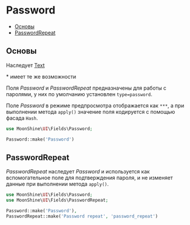 # Password

- [Основы](#basics)
- [PasswordRepeat](#password-repeat)

<a name="basics"></a>
## Основы

Наследует [Text](/docs/{{version}}/fields/text)

\* имеет те же возможности

Поля *Password* и *PasswordRepeat* предназначены для работы с паролями, у них по умолчанию установлен `type=password`.

Поле *Password* в режиме предпросмотра отображается как `***`, а при выполнении метода `apply()` значение поля кодируется с помощью фасада `Hash`.

```php
use MoonShine\UI\Fields\Password;

Password::make('Password')
```

<a name="password-repeat"></a>
## PasswordRepeat

*PasswordRepeat* наследует *Password* и используется как вспомогательное поле для подтверждения пароля, и не изменяет данные при выполнении метода `apply()`.

```php
use MoonShine\UI\Fields\Password;
use MoonShine\UI\Fields\PasswordRepeat;

Password::make('Password'),
PasswordRepeat::make('Password repeat', 'password_repeat')
```

